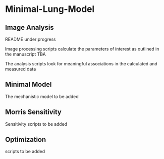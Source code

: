 # Minimal-Lung-Model

## Image Analysis

README under progress

Image processing scripts calculate the parameters of interest as outlined in the manuscript TBA

The analysis scripts look for meaningful associations in the calculated and measured data


## Minimal Model

The mechanistic model to be added

## Morris Sensitivity

Sensitivity scripts to be added

## Optimization 

scripts to be added

<!-- %%% necessary codes

% driver.m runs the whole code


% load_VentilationModel_pars.m loads all the parameters


% VentilationModel_solver.m runs the solver (ode15s) and plots

% VentilationModel.m is the ODE and auxiliary equations


% driver.m calls load_VentilationModel_pars.m and VentilationModel_solver.m


% VentilationModel_solver.m calls VentilationModel.m and uses PVcurves.mat


%%% other codes, remove?

% VarFreqCosPmus.m is a cosine-based diaphragm pressure function with
% variable inspiration/expiration fraction

% SSvolumes.m calculates the steady-state volumes of Pel and Vc according
% to a constant airflow (M). This code is probably irrelevant now.

% test_curves_preterm.m creates the the lung and chest wall compliance curves 
% then calculates FRC (volume) at Pel=0, which is the volume where Pchest
% + Plung = 0 and the curves mirror each other over the P axis. The file
% PVcurves.mat stores these curves and FRC information.

-->
